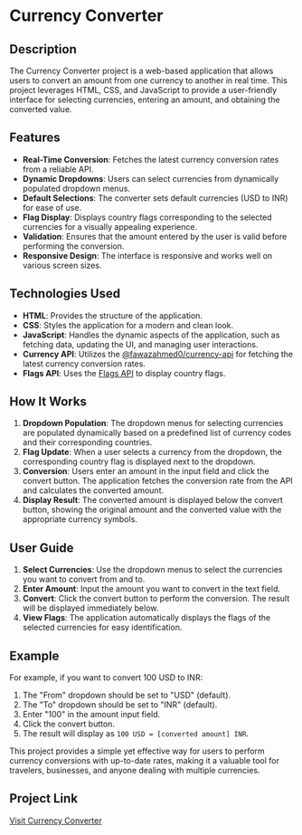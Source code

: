 # Currency Converter

## Description
The Currency Converter project is a web-based application that allows users to convert an amount from one currency to another in real time. This project leverages HTML, CSS, and JavaScript to provide a user-friendly interface for selecting currencies, entering an amount, and obtaining the converted value.

## Features
- **Real-Time Conversion**: Fetches the latest currency conversion rates from a reliable API.
- **Dynamic Dropdowns**: Users can select currencies from dynamically populated dropdown menus.
- **Default Selections**: The converter sets default currencies (USD to INR) for ease of use.
- **Flag Display**: Displays country flags corresponding to the selected currencies for a visually appealing experience.
- **Validation**: Ensures that the amount entered by the user is valid before performing the conversion.
- **Responsive Design**: The interface is responsive and works well on various screen sizes.

## Technologies Used
- **HTML**: Provides the structure of the application.
- **CSS**: Styles the application for a modern and clean look.
- **JavaScript**: Handles the dynamic aspects of the application, such as fetching data, updating the UI, and managing user interactions.
- **Currency API**: Utilizes the [@fawazahmed0/currency-api](https://cdn.jsdelivr.net/npm/@fawazahmed0/currency-api@latest/v1/currencies) for fetching the latest currency conversion rates.
- **Flags API**: Uses the [Flags API](https://flagsapi.com/) to display country flags.

## How It Works
1. **Dropdown Population**: The dropdown menus for selecting currencies are populated dynamically based on a predefined list of currency codes and their corresponding countries.
2. **Flag Update**: When a user selects a currency from the dropdown, the corresponding country flag is displayed next to the dropdown.
3. **Conversion**: Users enter an amount in the input field and click the convert button. The application fetches the conversion rate from the API and calculates the converted amount.
4. **Display Result**: The converted amount is displayed below the convert button, showing the original amount and the converted value with the appropriate currency symbols.

## User Guide
1. **Select Currencies**: Use the dropdown menus to select the currencies you want to convert from and to.
2. **Enter Amount**: Input the amount you want to convert in the text field.
3. **Convert**: Click the convert button to perform the conversion. The result will be displayed immediately below.
4. **View Flags**: The application automatically displays the flags of the selected currencies for easy identification.

## Example
For example, if you want to convert 100 USD to INR:
1. The "From" dropdown should be set to "USD" (default).
2. The "To" dropdown should be set to "INR" (default).
3. Enter "100" in the amount input field.
4. Click the convert button.
5. The result will display as `100 USD = [converted amount] INR`.

This project provides a simple yet effective way for users to perform currency conversions with up-to-date rates, making it a valuable tool for travelers, businesses, and anyone dealing with multiple currencies.

## Project Link

[Visit Currency Converter](https://shubham-vandara.github.io/currency-converter/)
